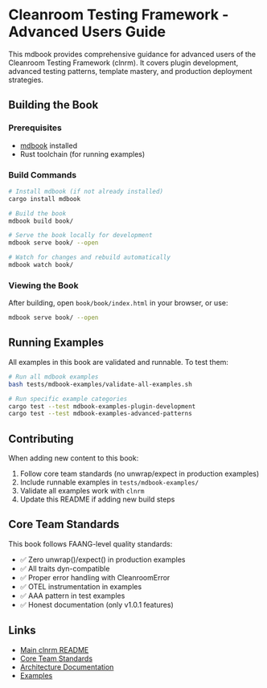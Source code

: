 # Cleanroom Testing Framework - Advanced Users Guide

This mdbook provides comprehensive guidance for advanced users of the Cleanroom Testing Framework (clnrm). It covers plugin development, advanced testing patterns, template mastery, and production deployment strategies.

## Building the Book

### Prerequisites

- [mdbook](https://rust-lang.github.io/mdBook/) installed
- Rust toolchain (for running examples)

### Build Commands

```bash
# Install mdbook (if not already installed)
cargo install mdbook

# Build the book
mdbook build book/

# Serve the book locally for development
mdbook serve book/ --open

# Watch for changes and rebuild automatically
mdbook watch book/
```

### Viewing the Book

After building, open `book/book/index.html` in your browser, or use:

```bash
mdbook serve book/ --open
```

## Running Examples

All examples in this book are validated and runnable. To test them:

```bash
# Run all mdbook examples
bash tests/mdbook-examples/validate-all-examples.sh

# Run specific example categories
cargo test --test mdbook-examples-plugin-development
cargo test --test mdbook-examples-advanced-patterns
```

## Contributing

When adding new content to this book:

1. Follow core team standards (no unwrap/expect in production examples)
2. Include runnable examples in `tests/mdbook-examples/`
3. Validate all examples work with `clnrm`
4. Update this README if adding new build steps

## Core Team Standards

This book follows FAANG-level quality standards:

- ✅ Zero unwrap()/expect() in production examples
- ✅ All traits dyn-compatible
- ✅ Proper error handling with CleanroomError
- ✅ OTEL instrumentation in examples
- ✅ AAA pattern in test examples
- ✅ Honest documentation (only v1.0.1 features)

## Links

- [Main clnrm README](../README.md)
- [Core Team Standards](../CLAUDE.md)
- [Architecture Documentation](../docs/architecture/)
- [Examples](../examples/)
